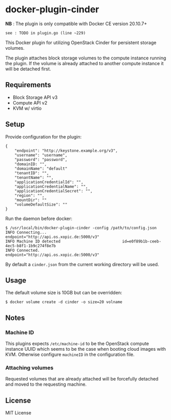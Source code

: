 # docker-plugin-cinder

**NB** : The plugin is only compatible with Docker CE version 20.10.7+

    see : TODO in plugin.go (line ~229)

This Docker plugin for utilizing OpenStack Cinder for persistent storage volumes.

The plugin attaches block storage volumes to the compute instance running the plugin. If the volume is already attached to another compute instance it will be detached first.


## Requirements

* Block Storage API v3
* Compute API v2
* KVM w/ virtio


## Setup

Provide configuration for the plugin:

```
{
    "endpoint": "http://keystone.example.org/v3",
    "username": "username",
    "password": "password",
    "domainID: "",
    "domainName": "default"
    "tenantID": "",
    "tenantName": "",
    "applicationCredentialId": "",
    "applicationCredentialName": "",
    "applicationCredentialSecret": "",
    "region": "",
    "mountDir": ""
    "volumeDefaultSize": ""
}
```

Run the daemon before docker:

```
$ /usr/local/bin/docker-plugin-cinder -config /path/to/config.json
INFO Connecting...                                 endpoint="http://api.os.xopic.de:5000/v3"
INFO Machine ID detected                           id=e0f89b1b-ceeb-4ec5-b8f1-1b9c274f8e7b
INFO Connected.                                    endpoint="http://api.os.xopic.de:5000/v3"
```

By default a `cinder.json` from the current working directory will be used.

## Usage

The default volume size is 10GB but can be overridden:

```
$ docker volume create -d cinder -o size=20 volname
```


## Notes

### Machine ID

This plugins expects `/etc/machine-id` to be the OpenStack compute instance UUID which seems to be the case when booting cloud images with KVM. Otherwise configure `machineID` in the configuration file.

### Attaching volumes

Requested volumes that are already attached will be forcefully detached and moved to the requesting machine.


## License

MIT License
